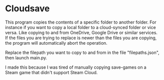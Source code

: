 # Cloudsave

This program copies the contents of a specific folder to another folder. For instance if you want to copy a local folder to a cloud-synced folder or vice versa. Like copying to and from OneDrive, Google Drive or similar services.
If the files you are trying to replace is newer than the files you are copying, the program will automatically abort the operation.

Replace the filepath you want to copy to and from in the file "filepaths.json", then launch main.py.

I made this because I was tired of manually copying save-games on a Steam game that didn't support Steam Cloud.
